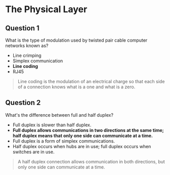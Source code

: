 # The Physical Layer

## Question 1

What is the type of modulation used by twisted pair cable computer networks known as?

* Line crimping
* Simplex communication
* **Line coding**
* RJ45

> Line coding is the modulation of an electrical charge so that each side of a connection knows what is a one and what is a zero.

## Question 2

What's the difference between full and half duplex?

* Full duplex is slower than half duplex.
* **Full duplex allows communications in two directions at the same time; half duplex means that only one side can communicate at a time.**
* Full duplex is a form of simplex communications.
* Half duplex occurs when hubs are in use; full duplex occurs when switches are in use.

> A half duplex connection allows communication in both directions, but only one side can communicate at a time.